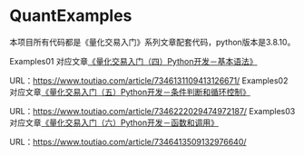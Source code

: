 # QuantExamples

本项目所有代码都是《量化交易入门》系列文章配套代码，python版本是3.8.10。

Examples01 对应文章[《量化交易入门（四）Python开发－基本语法》](https://www.toutiao.com/article/7346131109413126671/)

URL：https://www.toutiao.com/article/7346131109413126671/
Examples02 对应文章[《量化交易入门（五）Python开发－条件判断和循环控制》](https://www.toutiao.com/article/7346222029474972187/)

URL：https://www.toutiao.com/article/7346222029474972187/
Examples03 对应文章[《量化交易入门（六）Python开发－函数和调用》](https://www.toutiao.com/article/7346413509132976640/)

URL：https://www.toutiao.com/article/7346413509132976640/
